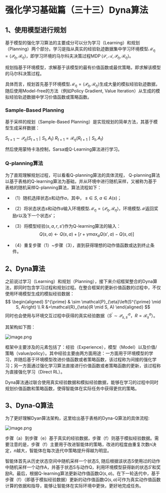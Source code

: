 # 强化学习基础篇（三十三）Dyna算法

## 1、使用模型进行规划

基于模型的强化学习算法的主要成分可以分为学习（Learning）和规划（Planning）两个部分。学习是指从真实的经验轨迹数据集中学习环境模型$\mathcal{M}_{\eta}=\left\langle\mathcal{P}_{\eta}, \mathcal{R}_{\eta}\right\rangle$，即学习环境的马尔科夫决策过程$\operatorname{MDP}\left\langle\mathcal{S}, \mathcal{A}, \mathcal{P}_{\eta}, \mathcal{R}_{\eta}\right\rangle$。

规划指基于环境模型，求解基于该模型的最有价值函数或最优策略，即求解该模型的马尔科决策过程。

具体而言，规划首先基于环境模型$\mathcal{M}_{\eta}=\left\langle\mathcal{P}_{\eta}, \mathcal{R}_{\eta}\right\rangle$生成大量的模拟经验轨迹数据，随后使用Model-free的方法（例如Policy Gradient, Value Iteration）从生成的模拟经验轨迹数据中学习价值函数或策略函数。

### Sample-Based Planning

基于采样的规划（Sample-Based Planning）是实现规划的简单方法，其基于模型生成采样数据：

$S_{t+1} \sim \mathcal{P}_{\eta}\left(S_{t+1} \mid S_{t}, A_{t}\right)$
$R_{t+1}=\mathcal{R}_{\eta}\left(R_{t+1} \mid S_{t}, A_{t}\right)$

然后使用蒙特卡洛控制，Sarsa或Q-Learning算法进行学习。

### Q-planning算法

为了直观理解规划过程，可以看看Q-planning算法的具体流程， Q-planning算法以基于表格的Q-learning算法为基础，并从环境中进行随机采样，又被称为基于表格的随机采样Q-planning算法，算法流程如下：

* （1）随机选择状态$s$和动作$a$，其中， $s \in S$, $a \in A(s)$；

* （2）将状态状态$s$和动作$a$输入环境模型$\mathcal{M}_{\eta}=\left\langle\mathcal{P}_{\eta}, \mathcal{R}_{\eta}\right\rangle$，环境模型$\mathcal{M}$返回奖励$r$以及下一个状态$s'$；

* （3）将模型经验$(s,a,r,s')$作为Q-learning算法的输入：
  $$
  Q(s,a) \leftarrow Q(s,a)+[r+ \gamma max_aQ(s',a)-Q(s,a)]
  $$

* （4）重复步骤（1）~步骤（3），直到获得理想的动作值函数或达到终止条件。

## 2、Dyna算法

之前说过学习（Learning）和规划（Planning），接下来介绍框架整合的Dyna算法，即同时包含学习过程和规划过程。在整合框架的更新价值函数的过程中，不仅使用环境模型生成的模拟经验数据：
$$
\begin{aligned} S^{\prime} & \sim \mathcal{P}_{\eta}\left(S^{\prime} \mid S, A\right) \\ R &=\mathcal{R}_{\eta}(R \mid S, A) \end{aligned}
$$
同时也会使用与环境交互过程中获得的真实经验数据（$S^{\prime} \sim \mathcal{P}_{s, s^{\prime}}^{a}$，$R=\mathcal{R}_{s}^{a}$）。

其架构如下图：

![image.png](https://upload-images.jianshu.io/upload_images/15463866-cfca800884231e1d.png?imageMogr2/auto-orient/strip%7CimageView2/2/w/1240)

框架中主要涉及的元素包括了：经验（Experience），模型（Model）以及价值/策略（value/policy）。其中经验主要由两方面用途：一方面用于环境模型的学习，并随后基于环境模型改进价值函数或者策略函数，该过程称为间接的强化学习；另一方面通过强化学习算法直接进行价值函数或者策略函数的更新，该过程称为直接强化学习（Direct RL）。

Dyna算法通过联合使用真实经验数据和模拟经验数据，能够在学习的过程中同时规划价值函数和策略函数，使得智能体在实际任务中获得更优的策略。

## 3、Dyna-Q算法

为了更好理解Dyan算法架构，这里给出基于表格的Dyna-Q算法的具体流程:

![image.png](https://upload-images.jianshu.io/upload_images/15463866-aa932b92286667cf.png?imageMogr2/auto-orient/strip%7CimageView2/2/w/1240)

步骤（a）到步骤（e）基于真实的经验数据，步骤（f）则基于模拟经验数据。需要注意的是，步骤（f）主要用于改进智能体的策略，改进的程度由重复次数$n$决定，$n$越大，智能体在每次迭代中策略提升得越为明显。

智能体首先从历史状态空间中随机采样一个状态S, 随后根据该状态S使用过的动作中随机采样一个动作A，并基于状态S与动作Q，利用环境模型获得新的状态$S'$和奖励R。最后，根据Q-learning算法更新动作值函数$Q(s,a)$。在下一轮迭代中，基于步骤（f）（即基于模拟经验数据）更新的动作值函数$Q(s,a)$可作为真实动作值函数计算的依据和指导，能够让智能体在实际环境中更快，更好地完成任务。